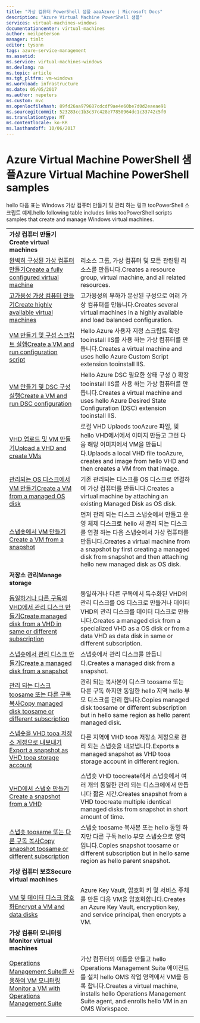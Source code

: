 ```yaml
---
title: "가상 컴퓨터 PowerShell 샘플 aaaAzure | Microsoft Docs"
description: "Azure Virtual Machine PowerShell 샘플"
services: virtual-machines-windows
documentationcenter: virtual-machines
author: neilpeterson
manager: timlt
editor: tysonn
tags: azure-service-management
ms.assetid: 
ms.service: virtual-machines-windows
ms.devlang: na
ms.topic: article
ms.tgt_pltfrm: vm-windows
ms.workload: infrastructure
ms.date: 05/05/2017
ms.author: nepeters
ms.custom: mvc
ms.openlocfilehash: 89fd26aa979687cdcdf9ae4e60be7d0d2eaeae91
ms.sourcegitcommit: 523283cc1b3c37c428e77850964dc1c33742c5f0
ms.translationtype: MT
ms.contentlocale: ko-KR
ms.lasthandoff: 10/06/2017
---
```

# <a name="azure-virtual-machine-powershell-samples"></a><span data-ttu-id="b3da7-103">Azure Virtual Machine PowerShell 샘플</span><span class="sxs-lookup"><span data-stu-id="b3da7-103">Azure Virtual Machine PowerShell samples</span></span>

<span data-ttu-id="b3da7-104">hello 다음 표는 Windows 가상 컴퓨터 만들기 및 관리 하는 링크 tooPowerShell 스크립트 예제.</span><span class="sxs-lookup"><span data-stu-id="b3da7-104">hello following table includes links tooPowerShell scripts samples that create and manage Windows virtual machines.</span></span>

| | |
|---|---|
|<span data-ttu-id="b3da7-105">**가상 컴퓨터 만들기**</span><span class="sxs-lookup"><span data-stu-id="b3da7-105">**Create virtual machines**</span></span>||
| [<span data-ttu-id="b3da7-106">완벽히 구성된 가상 컴퓨터 만들기</span><span class="sxs-lookup"><span data-stu-id="b3da7-106">Create a fully configured virtual machine</span></span>](./../scripts/virtual-machines-windows-powershell-sample-create-vm.md?toc=%2fpowershell%2fmodule%2ftoc.json) | <span data-ttu-id="b3da7-107">리소스 그룹, 가상 컴퓨터 및 모든 관련된 리소스를 만듭니다.</span><span class="sxs-lookup"><span data-stu-id="b3da7-107">Creates a resource group, virtual machine, and all related resources.</span></span>|
| [<span data-ttu-id="b3da7-108">고가용성 가상 컴퓨터 만들기</span><span class="sxs-lookup"><span data-stu-id="b3da7-108">Create highly available virtual machines</span></span>](./../scripts/virtual-machines-windows-powershell-sample-create-nlb-vm.md?toc=%2fpowershell%2fmodule%2ftoc.json) | <span data-ttu-id="b3da7-109">고가용성의 부하가 분산된 구성으로 여러 가상 컴퓨터를 만듭니다.</span><span class="sxs-lookup"><span data-stu-id="b3da7-109">Creates several virtual machines in a highly available and load balanced configuration.</span></span>|
| [<span data-ttu-id="b3da7-110">VM 만들기 및 구성 스크립트 실행</span><span class="sxs-lookup"><span data-stu-id="b3da7-110">Create a VM and run configuration script</span></span>](./../scripts/virtual-machines-windows-powershell-sample-create-vm-iis.md?toc=%2fpowershell%2fmodule%2ftoc.json) | <span data-ttu-id="b3da7-111">Hello Azure 사용자 지정 스크립트 확장 tooinstall IIS를 사용 하는 가상 컴퓨터를 만듭니다.</span><span class="sxs-lookup"><span data-stu-id="b3da7-111">Creates a virtual machine and uses hello Azure Custom Script extension tooinstall IIS.</span></span> |
| [<span data-ttu-id="b3da7-112">VM 만들기 및 DSC 구성 실행</span><span class="sxs-lookup"><span data-stu-id="b3da7-112">Create a VM and run DSC configuration</span></span>](./../scripts/virtual-machines-windows-powershell-sample-create-iis-using-dsc.md?toc=%2fpowershell%2fmodule%2ftoc.json) | <span data-ttu-id="b3da7-113">Hello Azure DSC 필요한 상태 구성 () 확장 tooinstall IIS를 사용 하는 가상 컴퓨터를 만듭니다.</span><span class="sxs-lookup"><span data-stu-id="b3da7-113">Creates a virtual machine and uses hello Azure Desired State Configuration (DSC) extension tooinstall IIS.</span></span> |
| [<span data-ttu-id="b3da7-114">VHD 업로드 및 VM 만들기</span><span class="sxs-lookup"><span data-stu-id="b3da7-114">Upload a VHD and create VMs</span></span>](./../scripts/virtual-machines-windows-powershell-upload-generalized-script.md) | <span data-ttu-id="b3da7-115">로컬 VHD Uplaods tooAzure 파일, 및 hello VHD에서에서 이미지 만들고 그런 다음 해당 이미지에서 VM을 만듭니다.</span><span class="sxs-lookup"><span data-stu-id="b3da7-115">Uplaods a local VHD file tooAzure, creates and image from hello VHD and then creates a VM from that image.</span></span> |
| [<span data-ttu-id="b3da7-116">관리되는 OS 디스크에서 VM 만들기</span><span class="sxs-lookup"><span data-stu-id="b3da7-116">Create a VM from a managed OS disk</span></span>](./../scripts/virtual-machines-windows-powershell-sample-create-vm-from-managed-os-disks.md?toc=%2fpowershell%2fmodule%2ftoc.json) | <span data-ttu-id="b3da7-117">기존 관리되는 디스크를 OS 디스크로 연결하여 가상 컴퓨터를 만듭니다.</span><span class="sxs-lookup"><span data-stu-id="b3da7-117">Creates a virtual machine by attaching an existing Managed Disk as OS disk.</span></span> |
| [<span data-ttu-id="b3da7-118">스냅숏에서 VM 만들기</span><span class="sxs-lookup"><span data-stu-id="b3da7-118">Create a VM from a snapshot</span></span>](./../scripts/virtual-machines-windows-powershell-sample-create-vm-from-snapshot.md?toc=%2fpowershell%2fmodule%2ftoc.json) | <span data-ttu-id="b3da7-119">먼저 관리 되는 디스크 스냅숏에서 만들고 운영 체제 디스크로 hello 새 관리 되는 디스크를 연결 하는 다음 스냅숏에서 가상 컴퓨터를 만듭니다.</span><span class="sxs-lookup"><span data-stu-id="b3da7-119">Creates a virtual machine from a snapshot by first creating a managed disk from snapshot and then attaching hello new managed disk as OS disk.</span></span> |
|<span data-ttu-id="b3da7-120">**저장소 관리**</span><span class="sxs-lookup"><span data-stu-id="b3da7-120">**Manage storage**</span></span>||
| [<span data-ttu-id="b3da7-121">동일하거나 다른 구독의 VHD에서 관리 디스크 만들기</span><span class="sxs-lookup"><span data-stu-id="b3da7-121">Create managed disk from a VHD in same or different subscription</span></span>](../scripts/virtual-machines-windows-powershell-sample-create-managed-disk-from-vhd.md?toc=%2fpowershell%2fmodule%2ftoc.json) | <span data-ttu-id="b3da7-122">동일하거나 다른 구독에서 특수화된 VHD의 관리 디스크를 OS 디스크로 만들거나 데이터 VHD의 관리 디스크를 데이터 디스크로 만듭니다.</span><span class="sxs-lookup"><span data-stu-id="b3da7-122">Creates a managed disk from a specialized VHD as a OS disk or from a data VHD as data disk in same or different subscription.</span></span>  |
| [<span data-ttu-id="b3da7-123">스냅숏에서 관리 디스크 만들기</span><span class="sxs-lookup"><span data-stu-id="b3da7-123">Create a managed disk from a snapshot</span></span>](../scripts/virtual-machines-windows-powershell-sample-create-managed-disk-from-snapshot.md?toc=%2fpowershell%2fmodule%2ftoc.json) | <span data-ttu-id="b3da7-124">스냅숏에서 관리 디스크를 만듭니다.</span><span class="sxs-lookup"><span data-stu-id="b3da7-124">Creates a managed disk from a snapshot.</span></span> |
| [<span data-ttu-id="b3da7-125">관리 되는 디스크 toosame 또는 다른 구독 복사</span><span class="sxs-lookup"><span data-stu-id="b3da7-125">Copy managed disk toosame or different subscription</span></span>](../scripts/virtual-machines-windows-powershell-sample-copy-managed-disks-to-same-or-different-subscription.md?toc=%2fcli%2fmodule%2ftoc.json) | <span data-ttu-id="b3da7-126">관리 되는 복사본이 디스크 toosame 또는 다른 구독 하지만 동일한 hello 지역 hello 부모 디스크를 관리 합니다.</span><span class="sxs-lookup"><span data-stu-id="b3da7-126">Copies managed disk toosame or different subscription but in hello same region as hello parent managed disk.</span></span> 
| [<span data-ttu-id="b3da7-127">스냅숏을 VHD tooa 저장소 계정으로 내보내기</span><span class="sxs-lookup"><span data-stu-id="b3da7-127">Export a snapshot as VHD tooa storage account</span></span>](../scripts/virtual-machines-windows-powershell-sample-copy-snapshot-to-storage-account.md?toc=%2fpowershell%2fmodule%2ftoc.json) | <span data-ttu-id="b3da7-128">다른 지역에 VHD tooa 저장소 계정으로 관리 되는 스냅숏을 내보냅니다.</span><span class="sxs-lookup"><span data-stu-id="b3da7-128">Exports a managed snapshot as VHD tooa storage account in different region.</span></span> |
| [<span data-ttu-id="b3da7-129">VHD에서 스냅숏 만들기</span><span class="sxs-lookup"><span data-stu-id="b3da7-129">Create a snapshot from a VHD</span></span>](../scripts/virtual-machines-windows-powershell-sample-create-snapshot-from-vhd.md?toc=%2fpowershell%2fmodule%2ftoc.json) | <span data-ttu-id="b3da7-130">스냅숏 VHD toocreate에서 스냅숏에서 여러 개의 동일한 관리 되는 디스크에에서 만듭니다 짧은 시간.</span><span class="sxs-lookup"><span data-stu-id="b3da7-130">Creates snapshot from a VHD toocreate multiple identical managed disks from snapshot in short amount of time.</span></span>  |
| [<span data-ttu-id="b3da7-131">스냅숏 toosame 또는 다른 구독 복사</span><span class="sxs-lookup"><span data-stu-id="b3da7-131">Copy snapshot toosame or different subscription</span></span>](../scripts/virtual-machines-windows-powershell-sample-copy-snapshot-to-same-or-different-subscription.md?toc=%2fpowershell%2fmodule%2ftoc.json) | <span data-ttu-id="b3da7-132">스냅숏 toosame 복사본 또는 hello 동일 하지만 다른 구독 hello 부모 스냅숏으로 영역입니다.</span><span class="sxs-lookup"><span data-stu-id="b3da7-132">Copies snapshot toosame or different subscription but in hello same region as hello parent snapshot.</span></span> |
|<span data-ttu-id="b3da7-133">**가상 컴퓨터 보호**</span><span class="sxs-lookup"><span data-stu-id="b3da7-133">**Secure virtual machines**</span></span>||
| [<span data-ttu-id="b3da7-134">VM 및 데이터 디스크 암호화</span><span class="sxs-lookup"><span data-stu-id="b3da7-134">Encrypt a VM and data disks</span></span>](./../scripts/virtual-machines-windows-powershell-sample-encrypt-vm.md?toc=%2fpowershell%2fazure%2ftoc.json) | <span data-ttu-id="b3da7-135">Azure Key Vault, 암호화 키 및 서비스 주체를 만든 다음 VM을 암호화합니다.</span><span class="sxs-lookup"><span data-stu-id="b3da7-135">Creates an Azure Key Vault, encryption key, and service principal, then encrypts a VM.</span></span> |
|<span data-ttu-id="b3da7-136">**가상 컴퓨터 모니터링**</span><span class="sxs-lookup"><span data-stu-id="b3da7-136">**Monitor virtual machines**</span></span>||
| [<span data-ttu-id="b3da7-137">Operations Management Suite를 사용하여 VM 모니터링</span><span class="sxs-lookup"><span data-stu-id="b3da7-137">Monitor a VM with Operations Management Suite</span></span>](./../scripts/virtual-machines-windows-powershell-sample-create-vm-oms.md?toc=%2fpowershell%2fmodule%2ftoc.json) | <span data-ttu-id="b3da7-138">가상 컴퓨터의 이름을 만들고 hello Operations Management Suite 에이전트를 설치 hello OMS 작업 영역에서 VM을 등록 합니다.</span><span class="sxs-lookup"><span data-stu-id="b3da7-138">Creates a virtual machine, installs hello Operations Management Suite agent, and enrolls hello VM in an OMS Workspace.</span></span>  |
| | |

